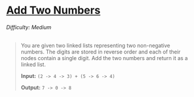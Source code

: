 # [Add Two Numbers](https://leetcode.com/problems/add-weo-numbers/)

###### Difficulty: Medium

> You are given two linked lists representing two non-negative numbers. The digits are stored in reverse order and each of their nodes contain a single digit. Add the two numbers and return it as a linked list.
>
> **Input:** `(2 -> 4 -> 3) + (5 -> 6 -> 4)`
> 
> **Output:** `7 -> 0 -> 8`